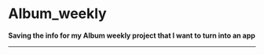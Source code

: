 # Album_weekly
**Saving the info for my Album weekly project that I want to turn into an app**

---

